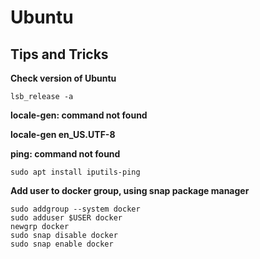 # Ubuntu

## Tips and Tricks

**Check version of Ubuntu**

`lsb_release -a`

**locale-gen: command not found**

**locale-gen en_US.UTF-8**

**ping: command not found**

`sudo apt install iputils-ping`

**Add user to docker group, using snap package manager**

```shell
sudo addgroup --system docker
sudo adduser $USER docker
newgrp docker
sudo snap disable docker
sudo snap enable docker
```